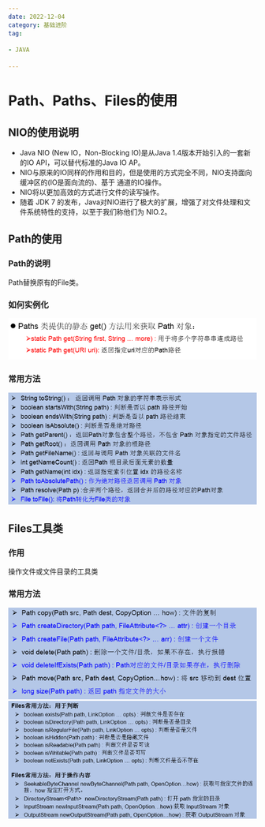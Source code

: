 ```yaml
---
date: 2022-12-04
category: 基础进阶
tag:

- JAVA

---
```


# Path、Paths、Files的使用

## NIO的使用说明

- Java NIO (New IO，Non-Blocking IO)是从Java 1.4版本开始引入的一套新的IO API，可以替代标准的Java IO AP。
- NIO与原来的IO同样的作用和目的，但是使用的方式完全不同，NIO支持面向缓冲区的(IO是面向流的)、基于 通道的IO操作。
- NIO将以更加高效的方式进行文件的读写操作。
- 随着 JDK 7 的发布，Java对NIO进行了极大的扩展，增强了对文件处理和文件系统特性的支持，以至于我们称他们为 NIO.2。

## Path的使用

### Path的说明

Path替换原有的File类。

### 如何实例化

![img.png](../images/path1.png)

### 常用方法

![img.png](../images/path2.png)

## Files工具类

### 作用

操作文件或文件目录的工具类

### 常用方法

![img.png](../images/path3.png)
![img_1.png](../images/path4.png)
